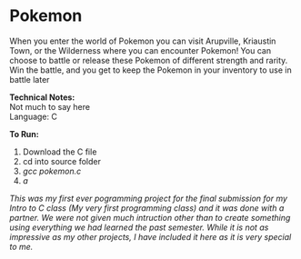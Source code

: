 # Pokemon
When you enter the world of Pokemon you can visit Arupville, Kriaustin Town, or the Wilderness where you can encounter Pokemon! You can choose to battle or release these Pokemon of different strength and rarity. Win the battle, and you get to keep the Pokemon in your inventory to use in battle later


**Technical Notes:** <br/>
Not much to say here<br/>
Language: C <br/>

**To Run:**
1. Download the C file
2. cd into source folder
3. _gcc pokemon.c_
4. _a_

_This was my first ever pogramming project for the final submission for my Intro to C class (My very first programming class) and it was done with a partner. We were not given much intruction other than to create something using everything we had learned the past semester. While it is not as impressive as my other projects, I have included it here as it is very special to me._
